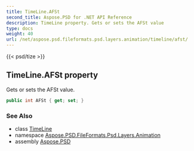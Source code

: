 ```yaml
---
title: TimeLine.AFSt
second_title: Aspose.PSD for .NET API Reference
description: TimeLine property. Gets or sets the AFSt value
type: docs
weight: 40
url: /net/aspose.psd.fileformats.psd.layers.animation/timeline/afst/
---
```

{{< psd/tize >}}
## TimeLine.AFSt property

Gets or sets the AFSt value.

```csharp
public int AFSt { get; set; }
```

### See Also

* class [TimeLine](../)
* namespace [Aspose.PSD.FileFormats.Psd.Layers.Animation](../../timeline/)
* assembly [Aspose.PSD](../../../)


